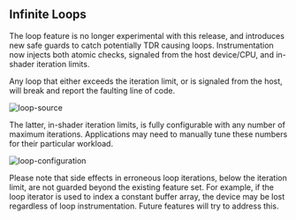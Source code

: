 ﻿## Infinite Loops

The loop feature is no longer experimental with this release, and introduces new safe guards to catch potentially TDR causing loops. Instrumentation now injects both atomic checks, signaled from the host device/CPU, and in-shader iteration limits.

Any loop that either exceeds the iteration limit, or is signaled from the host, will break and report the faulting line of code.

![loop-source](avares://GPUReshape/Resources/WhatsNew/Images/loop-source.png)

The latter, in-shader iteration limits, is fully configurable with any number of maximum iterations. Applications may need to manually tune these numbers for their particular workload.

![loop-configuration](avares://GPUReshape/Resources/WhatsNew/Images/loop-configuration.png)

Please note that side effects in erroneous loop iterations, below the iteration limit, are not guarded beyond the existing feature set. For example, if the loop iterator is used to index a constant buffer array, the device may be lost regardless of loop instrumentation. Future features will try to address this.

